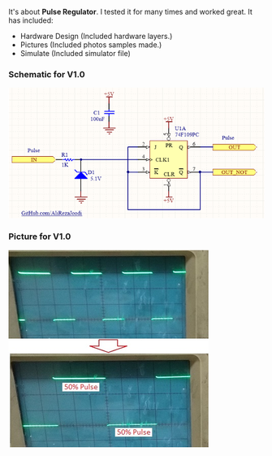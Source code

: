 It's about **Pulse Regulator**. I tested it for many times and worked great. It has included:

- Hardware Design (Included hardware layers.)
- Pictures (Included photos samples made.)
- Simulate (Included simulator file)

### Schematic for V1.0
![This is an image](https://github.com/AliRezaJoodi/Electronic-Modules/blob/main/Pulse%20Regulator/Hardware%20Design/V1.0.png?raw=true)

### Picture for V1.0
![This is an image](https://github.com/AliRezaJoodi/Electronic-Modules/blob/main/Pulse%20Regulator/Pictures/V1.0.jpg?raw=true)
